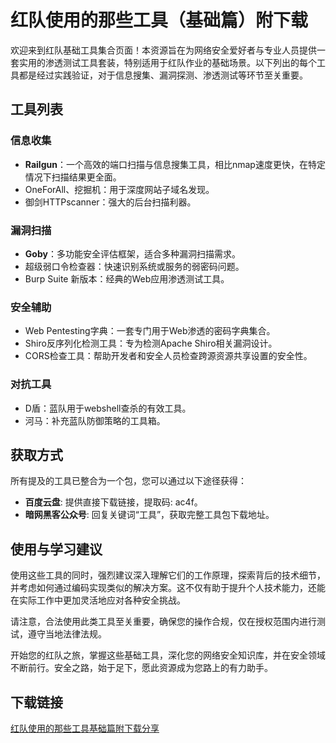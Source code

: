 # 红队使用的那些工具（基础篇）附下载

欢迎来到红队基础工具集合页面！本资源旨在为网络安全爱好者与专业人员提供一套实用的渗透测试工具套装，特别适用于红队作业的基础场景。以下列出的每个工具都是经过实践验证，对于信息搜集、漏洞探测、渗透测试等环节至关重要。

## 工具列表

### 信息收集
- **Railgun**：一个高效的端口扫描与信息搜集工具，相比nmap速度更快，在特定情况下扫描结果更全面。
- OneForAll、挖掘机：用于深度网站子域名发现。
- 御剑HTTPscanner：强大的后台扫描利器。

### 漏洞扫描
- **Goby**：多功能安全评估框架，适合多种漏洞扫描需求。
- 超级弱口令检查器：快速识别系统或服务的弱密码问题。
- Burp Suite 新版本：经典的Web应用渗透测试工具。

### 安全辅助
- Web Pentesting字典：一套专门用于Web渗透的密码字典集合。
- Shiro反序列化检测工具：专为检测Apache Shiro相关漏洞设计。
- CORS检查工具：帮助开发者和安全人员检查跨源资源共享设置的安全性。

### 对抗工具
- D盾：蓝队用于webshell查杀的有效工具。
- 河马：补充蓝队防御策略的工具箱。

## 获取方式
所有提及的工具已整合为一个包，您可以通过以下途径获得：
- **百度云盘**: 提供直接下载链接，提取码: ac4f。
- **暗网黑客公众号**: 回复关键词“工具”，获取完整工具包下载地址。

## 使用与学习建议
使用这些工具的同时，强烈建议深入理解它们的工作原理，探索背后的技术细节，并考虑如何通过编码实现类似的解决方案。这不仅有助于提升个人技术能力，还能在实际工作中更加灵活地应对各种安全挑战。

请注意，合法使用此类工具至关重要，确保您的操作合规，仅在授权范围内进行测试，遵守当地法律法规。

开始您的红队之旅，掌握这些基础工具，深化您的网络安全知识库，并在安全领域不断前行。安全之路，始于足下，愿此资源成为您路上的有力助手。

## 下载链接

[红队使用的那些工具基础篇附下载分享](https://pan.quark.cn/s/45291238ffaa)